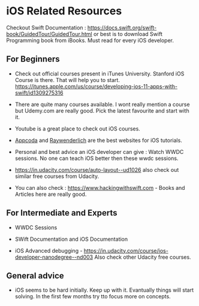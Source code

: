 # iOS Related Resources

Checkout Swift Documentation : https://docs.swift.org/swift-book/GuidedTour/GuidedTour.html or best is to download Swift Programming book from iBooks. Must read for every iOS developer. 

## For Beginners

- Check out official courses present in iTunes University. Stanford iOS Course is there. That will help you to start. https://itunes.apple.com/us/course/developing-ios-11-apps-with-swift/id1309275316

- There are quite many courses available. I wont really mention a course but Udemy.com are really good. Pick the latest favourite and start with it. 

- Youtube is a great place to check out iOS courses. 

- [Appcoda](http://appcoda.com/) and [Raywenderlich](http://raywenderlich.com/) are the best websites for iOS tutorials. 

- Personal and best advice an iOS developer can give : Watch WWDC sessions. No one can teach iOS better then these wwdc sessions. 

- https://in.udacity.com/course/auto-layout--ud1026 also check out similar free courses from Udacity.

- You can also check : https://www.hackingwithswift.com - Books and Articles here are really good. 


## For Intermediate and Experts

- WWDC Sessions

- SWift Documentation and iOS Documentation 

- iOS Advanced debugging - https://in.udacity.com/course/ios-developer-nanodegree--nd003 Also check other Udacity free courses. 

## General advice

- iOS seems to be hard initially. Keep up with it. Evantually things will start solving. In the first few months try tto focus more on concepts. 
